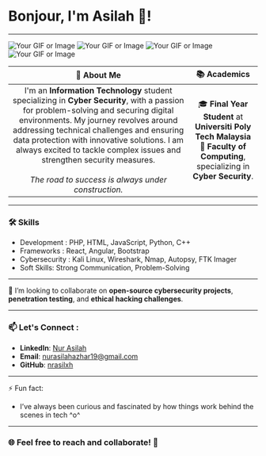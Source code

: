 # Bonjour, I'm Asilah 👋!

---
![Your GIF or Image](https://media.tenor.com/jNccxJwSwVIAAAAj/valorant-omen-cat-dance.gif) ![Your GIF or Image](https://media.tenor.com/jNccxJwSwVIAAAAj/valorant-omen-cat-dance.gif) ![Your GIF or Image](https://media.tenor.com/jNccxJwSwVIAAAAj/valorant-omen-cat-dance.gif) ![Your GIF or Image](https://media.tenor.com/jNccxJwSwVIAAAAj/valorant-omen-cat-dance.gif) 

|   🚀 **About Me** | 📚 **Academics** |
|  :-----------------------------------------: | :-----------------------------------------------: |
|  I'm an **Information Technology** student specializing in **Cyber Security**, with a passion for problem-solving and securing digital environments. My journey revolves around addressing technical challenges and ensuring data protection with innovative solutions. I am always excited to tackle complex issues and strengthen security measures. <br><br> _The road to success is always under construction._ | 🎓 **Final Year Student** at **Universiti Poly Tech Malaysia**<br>🏫 **Faculty of Computing**, specializing in **Cyber Security**. |

---

### 🛠️ Skills

- Development : PHP, HTML, JavaScript, Python, C++
- Frameworks : React, Angular, Bootstrap
- Cybersecurity : Kali Linux, Wireshark, Nmap, Autopsy, FTK Imager
- Soft Skills: Strong Communication, Problem-Solving

---

💞️ I’m looking to collaborate on **open-source cybersecurity projects**, **penetration testing**, and **ethical hacking challenges**.

---

### 📫 Let's Connect :
- **LinkedIn**: [Nur Asilah](https://www.linkedin.com/in/nrasilxh)
- **Email**: [nurasilahazhar19@gmail.com](mailto:nurasilahazhar19@gmail.com)
- **GitHub**: [nrasilxh](https://github.com/nrasilxh)

---
⚡ Fun fact: 
- I’ve always been curious and fascinated by how things work behind the scenes in tech ^o^
---
### 🌐 Feel free to reach and collaborate! 🚀


<!---
nrasilxh/nrasilxh is a ✨ special ✨ repository because its `README.md` (this file) appears on your GitHub profile.
You can click the Preview link to take a look at your changes.
--->
